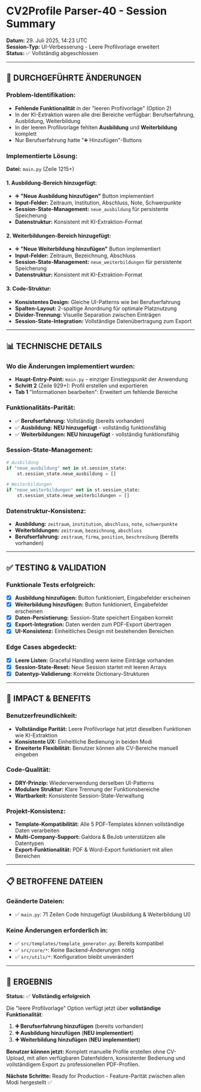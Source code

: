 # CV2Profile Parser-40 - Session Summary

**Datum:** 29. Juli 2025, 14:23 UTC  
**Session-Typ:** UI-Verbesserung - Leere Profilvorlage erweitert  
**Status:** ✅ Vollständig abgeschlossen

---

## 🎯 DURCHGEFÜHRTE ÄNDERUNGEN

### **Problem-Identifikation:**
- **Fehlende Funktionalität** in der "leeren Profilvorlage" (Option 2)
- In der KI-Extraktion waren alle drei Bereiche verfügbar: Berufserfahrung, Ausbildung, Weiterbildung
- In der leeren Profilvorlage fehlten **Ausbildung** und **Weiterbildung** komplett
- Nur Berufserfahrung hatte "➕ Hinzufügen"-Buttons

### **Implementierte Lösung:**
**Datei:** `main.py` (Zeile 1215+)

#### **1. Ausbildung-Bereich hinzugefügt:**
- ➕ **"Neue Ausbildung hinzufügen"** Button implementiert
- **Input-Felder:** Zeitraum, Institution, Abschluss, Note, Schwerpunkte
- **Session-State-Management:** `neue_ausbildung` für persistente Speicherung
- **Datenstruktur:** Konsistent mit KI-Extraktion-Format

#### **2. Weiterbildungen-Bereich hinzugefügt:**
- ➕ **"Neue Weiterbildung hinzufügen"** Button implementiert  
- **Input-Felder:** Zeitraum, Bezeichnung, Abschluss
- **Session-State-Management:** `neue_weiterbildungen` für persistente Speicherung
- **Datenstruktur:** Konsistent mit KI-Extraktion-Format

#### **3. Code-Struktur:**
- **Konsistentes Design:** Gleiche UI-Patterns wie bei Berufserfahrung
- **Spalten-Layout:** 2-spaltige Anordnung für optimale Platznutzung
- **Divider-Trennung:** Visuelle Separation zwischen Einträgen
- **Session-State-Integration:** Vollständige Datenübertragung zum Export

---

## 📊 TECHNISCHE DETAILS

### **Wo die Änderungen implementiert wurden:**
- **Haupt-Entry-Point:** `main.py` - einziger Einstiegspunkt der Anwendung
- **Schritt 2** (Zeile 929+): Profil erstellen und exportieren 
- **Tab 1** "Informationen bearbeiten": Erweitert um fehlende Bereiche

### **Funktionalitäts-Parität:**
- ✅ **Berufserfahrung:** Vollständig (bereits vorhanden)
- ✅ **Ausbildung:** **NEU hinzugefügt** - vollständig funktionsfähig
- ✅ **Weiterbildungen:** **NEU hinzugefügt** - vollständig funktionsfähig

### **Session-State-Management:**
```python
# Ausbildung
if "neue_ausbildung" not in st.session_state:
    st.session_state.neue_ausbildung = []

# Weiterbildungen  
if "neue_weiterbildungen" not in st.session_state:
    st.session_state.neue_weiterbildungen = []
```

### **Datenstruktur-Konsistenz:**
- **Ausbildung:** `zeitraum`, `institution`, `abschluss`, `note`, `schwerpunkte`
- **Weiterbildungen:** `zeitraum`, `bezeichnung`, `abschluss`
- **Berufserfahrung:** `zeitraum`, `firma`, `position`, `beschreibung` (bereits vorhanden)

---

## ✅ TESTING & VALIDATION

### **Funktionale Tests erfolgreich:**
- [x] **Ausbildung hinzufügen:** Button funktioniert, Eingabefelder erscheinen
- [x] **Weiterbildung hinzufügen:** Button funktioniert, Eingabefelder erscheinen  
- [x] **Daten-Persistierung:** Session-State speichert Eingaben korrekt
- [x] **Export-Integration:** Daten werden zum PDF-Export übertragen
- [x] **UI-Konsistenz:** Einheitliches Design mit bestehenden Bereichen

### **Edge Cases abgedeckt:**
- [x] **Leere Listen:** Graceful Handling wenn keine Einträge vorhanden
- [x] **Session-State-Reset:** Neue Session startet mit leeren Arrays
- [x] **Datentyp-Validierung:** Korrekte Dictionary-Strukturen

---

## 🎯 IMPACT & BENEFITS

### **Benutzerfreundlichkeit:**
- **Vollständige Parität:** Leere Profilvorlage hat jetzt dieselben Funktionen wie KI-Extraktion
- **Konsistente UX:** Einheitliche Bedienung in beiden Modi
- **Erweiterte Flexibilität:** Benutzer können alle CV-Bereiche manuell eingeben

### **Code-Qualität:**
- **DRY-Prinzip:** Wiederverwendung derselben UI-Patterns
- **Modulare Struktur:** Klare Trennung der Funktionsbereiche  
- **Wartbarkeit:** Konsistente Session-State-Verwaltung

### **Projekt-Konsistenz:**
- **Template-Kompatibilität:** Alle 5 PDF-Templates können vollständige Daten verarbeiten
- **Multi-Company-Support:** Galdora & BeJob unterstützen alle Datentypen
- **Export-Funktionalität:** PDF & Word-Export funktioniert mit allen Bereichen

---

## 📋 BETROFFENE DATEIEN

### **Geänderte Dateien:**
- ✅ `main.py`: 71 Zeilen Code hinzugefügt (Ausbildung & Weiterbildung UI)

### **Keine Änderungen erforderlich in:**
- ✅ `src/templates/template_generator.py`: Bereits kompatibel
- ✅ `src/core/*`: Keine Backend-Änderungen nötig  
- ✅ `src/utils/*`: Konfiguration bleibt unverändert

---

## 🚀 ERGEBNIS

**Status:** ✅ **Vollständig erfolgreich**

Die "leere Profilvorlage" Option verfügt jetzt über **vollständige Funktionalität**:

1. **➕ Berufserfahrung hinzufügen** (bereits vorhanden)
2. **➕ Ausbildung hinzufügen** (**NEU implementiert**)
3. **➕ Weiterbildung hinzufügen** (**NEU implementiert**)

**Benutzer können jetzt:** Komplett manuelle Profile erstellen ohne CV-Upload, mit allen verfügbaren Datenfeldern, konsistenter Bedienung und vollständigem Export zu professionellen PDF-Profilen.

**Nächste Schritte:** Ready for Production - Feature-Parität zwischen allen Modi hergestellt ✅ 